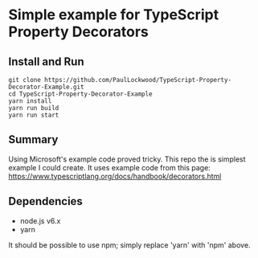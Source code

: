 # Simple example for TypeScript Property Decorators

## Install and Run
```
git clone https://github.com/PaulLockwood/TypeScript-Property-Decorator-Example.git
cd TypeScript-Property-Decorator-Example
yarn install
yarn run build
yarn run start
```

## Summary
Using Microsoft's example code proved tricky.
This repo the is simplest example I could create. It uses example code from this page: <https://www.typescriptlang.org/docs/handbook/decorators.html>

## Dependencies
- node.js v6.x
- yarn

It should be possible to use npm; simply replace 'yarn' with 'npm' above.
